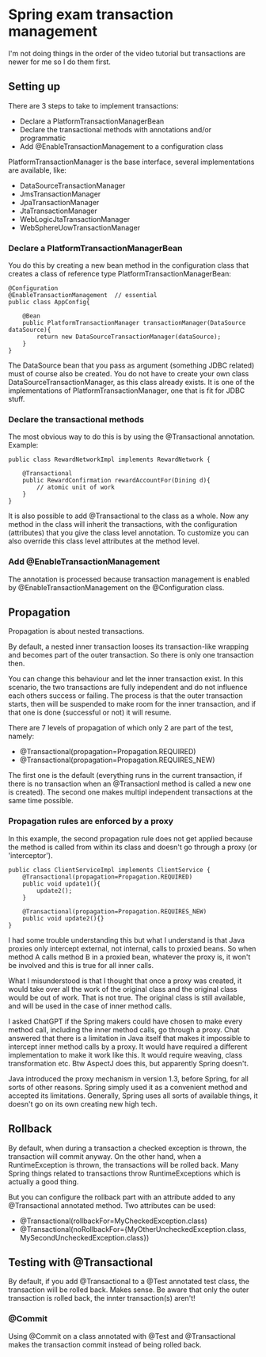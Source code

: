 # Spring exam transaction management

I'm not doing things in the order of the video tutorial but transactions are newer for me so I do them first. 

## Setting up

There are 3 steps to take to implement transactions:

- Declare a PlatformTransactionManagerBean
- Declare the transactional methods with annotations and/or programmatic
- Add @EnableTransactionManagement to a configuration class

PlatformTransactionManager is the base interface, several implementations are available, like:

- DataSourceTransactionManager
- JmsTransactionManager
- JpaTransactionManager
- JtaTransactionManager
- WebLogicJtaTransactionManager
- WebSphereUowTransactionManager

### Declare a PlatformTransactionManagerBean

You do this by creating a new bean method in the configuration class that creates a class of reference type PlatformTransactionManagerBean:

```
@Configuration
@EnableTransactionManagement  // essential
public class AppConfig{

	@Bean
	public PlatformTransactionManager transactionManager(DataSource dataSource){
		return new DataSourceTransactionManager(dataSource);
	}
}
```

The DataSource bean that you pass as argument (something JDBC related) must of course also be created. You do not have to create your own class DataSourceTransactionManager, as this class already exists. It is one of the implementations of PlatformTransactionManager, one that is fit for JDBC stuff.

### Declare the transactional methods

The most obvious way to do this is by using the @Transactional annotation. Example:

```
public class RewardNetworkImpl implements RewardNetwork {

	@Transactional
	public RewardConfirmation rewardAccountFor(Dining d){
		// atomic unit of work
	}
}
```

It is also possible to add @Transactional to the class as a whole. Now any method in the class will inherit the transactions, with the configuration (attributes) that you give the class level annotation. To customize you can also override this class level attributes at the method level.

### Add @EnableTransactionManagement

The annotation is processed because transaction management is enabled by @EnableTransactionManagement on the @Configuration class.

## Propagation

Propagation is about nested transactions. 

By default, a nested inner transaction looses its transaction-like wrapping and becomes part of the outer transaction. So there is only one transaction then.

You can change this behaviour and let the inner transaction exist. In this scenario, the two transactions are fully independent and do not influence each others success or failing. The process is that the outer transaction starts, then will be suspended to make room for the inner transaction, and if that one is done (successful or not) it will resume.

There are 7 levels of propagation of which only 2 are part of the test, namely:

- @Transactional(propagation=Propagation.REQUIRED)
- @Transactional(propagation=Propagation.REQUIRES_NEW)

The first one is the default (everything runs in the current transaction, if there is no transaction when an @Transactionl method is called a new one is created). The second one makes multipl independent transactions at the same time possible.

### Propagation rules are enforced by a proxy

In this example, the second propagation rule does not get applied because the method is called from within its class and doesn't go through a proxy (or 'interceptor').

```
public class ClientServiceImpl implements ClientService {
	@Transactional(propagation=Propagation.REQUIRED)
	public void update1(){
		update2();
	}

	@Transactional(propagation=Propagation.REQUIRES_NEW)
	public void update2(){}	
}
```

I had some trouble understanding this but what I understand is that Java proxies only intercept external, not internal, calls to proxied beans. So when method A calls method B in a proxied bean, whatever the proxy is, it won't be involved and this is true for all inner calls. 

What I misunderstood is that I thought that once a proxy was created, it would take over all the work of the original class and the original class would be out of work. That is not true. The original class is still available, and will be used in the case of inner method calls.

I asked ChatGPT if the Spring makers could have chosen to make every method call, including the inner method calls, go through a proxy. Chat answered that there is a limitation in Java itself that makes it impossible to intercept inner method calls by a proxy. It would have required a different implementation to make it work like this. It would require weaving, class transformation etc. Btw AspectJ does this, but apparently Spring doesn't.

Java introduced the proxy mechanism in version 1.3, before Spring, for all sorts of other reasons. Spring simply used it as a convenient method and accepted its limitations. Generally, Spring uses all sorts of available things, it doesn't go on its own creating new high tech.

## Rollback

By default, when during a transaction a checked exception is thrown, the transaction will commit anyway. On the other hand, when a RuntimeException is thrown, the transactions will be rolled back. Many Spring things related to transactions throw RuntimeExceptions which is actually a good thing.

But you can configure the rollback part with an attribute added to any @Transactional annotated method. Two attributes can be used:

- @Transactional(rollbackFor=MyCheckedException.class)
- @Transactional(noRollbackFor={MyOtherUncheckedException.class, MySecondUncheckedException.class})

## Testing with @Transactional

By default, if you add @Transactional to a @Test annotated test class, the transaction will be rolled back. Makes sense. Be aware that only the outer transaction is rolled back, the innter transaction(s) aren't!

### @Commit

Using @Commit on a class annotated with @Test and @Transactional makes the transaction commit instead of being rolled back.





